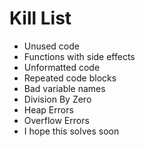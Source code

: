 Kill List
=========
* Unused code
* Functions with side effects
* Unformatted code
* Repeated code blocks
* Bad variable names
* Division By Zero
* Heap Errors
* Overflow Errors
* I hope this solves soon
